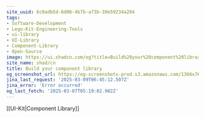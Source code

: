 ```yaml
---
site_uuid: 6c0adb5d-6d06-4b7b-a73b-39e59234a284
tags:
- Software-Development
- Lego-Kit-Engineering-Tools
- ui-library
- UI-Library
- Component-Library
- Open-Source
image: https://ui.shadcn.com/og?title=Build%20your%20component%20library&description=A%20set%20of%20beautifully-designed%2C%20accessible%20components%20and%20a%20code%20distribution%20platform.%20Works%20with%20your%20favorite%20frameworks.%20Open%20Source.%20Open%20Code.
site_name: shad/cn
title: Build your component library
og_screenshot_url: https://og-screenshots-prod.s3.amazonaws.com/1366x768/80/false/11217e97399022d963ebaf46f7eff4832e7abeb22aad7e0b24c37fe7470e69ed.jpeg
jina_last_request: '2025-03-09T06:45:12.507Z'
jina_error: 'Error occurred'
og_last_fetch: '2025-03-07T05:19:02.902Z'
---
```


[[UI-Kit|Component Library]]
